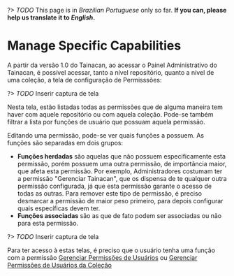 ?> _TODO_  This page is in *Brazilian Portuguese* only so far. **If you can, please help us translate it to *English*.**

# Manage Specific Capabilities

A partir da versão 1.0 do Tainacan, ao acessar o Painel Administrativo do Tainacan, é possível acessar, tanto a nível repositório, quanto a nível de uma coleção, a tela de configuração de Permisssões:

?> _TODO_ Inserir captura de tela

Nesta tela, estão listadas todas as permissões que de alguma maneira tem haver com aquele repositório ou com aquela coleção. Pode-se também filtrar a lista por funções de usuário que possuam aquela permissão.

Editando uma permissão, pode-se ver quais funções a possuem. As funções são separadas em dois grupos: 
 * **Funções herdadas** são aquelas que não possuem especificamente esta permissão, porém possuem uma outra permissão, de importância maior, que afeta esta permissão. Por exemplo, Administradores costumam ter a permissão "Gerenciar Tainacan", que os dispensa de te qualquer outra permissão configurada, já que esta permissão garante o acesso de todas as outras. Para remover este tipo de permissão, é preciso desmarcar a permissão de maior peso primeiro, para depois configurar quais específicas devem ter.
 * **Funções associadas** são as que de fato podem ser associadas ou não para esta permissão.

?> _TODO_ Inserir captura de tela

Para ter acesso à estas telas, é preciso que o usuário tenha uma função com a permissão [Gerenciar Permissões de Usuários](/pt-br/capabilities#repositório-em-geral) ou [Gerenciar Permissões de Usuários da Coleção](/pt-br/capabilities#coleção)